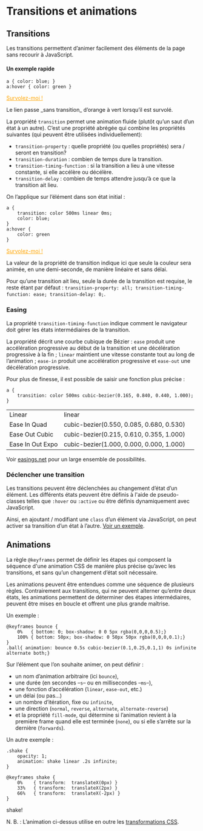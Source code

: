# Transitions et animations

## Transitions

Les transitions permettent d’animer facilement des éléments de la page sans recourir à JavaScript.

#### Un exemple rapide
```
a { color: blue; }
a:hover { color: green }
```

<style>
.notrans a {
    color: orange;
}
.notrans a:hover {
    color: green
}
</style>

<p class="notrans">
    <a href="#">Survolez-moi !</a>
</p>
Le lien passe _sans transition_ d’orange à vert lorsqu’il est survolé.

La propriété `transition` permet une animation fluide (plutôt qu’un saut d’un état à un autre). C’est une propriété abrégée qui combine les propriétés suivantes (qui peuvent être utilisées individuellement):

* `transition-property` : quelle propriété (ou quelles propriétés) sera / seront en transition?
* `transition-duration` : combien de temps dure la transition.
* `transition-timing-function` : si la transition a lieu à une vitesse constante, si elle accélère ou décélère.
* `transition-delay` : combien de temps attendre jusqu’à ce que la transition ait lieu.

On l’applique sur l’élément dans son état initial :

```
a {
    transition: color 500ms linear 0ms;
    color: blue;
}
a:hover {
    color: green
}
```

<style>
.trans a {
    transition: color 500ms linear 0ms;
    color: orange;
}
.trans a:hover {
    color: green
}
</style>

<p class="trans">
    <a href="#">Survolez-moi !</a>
</p>

La valeur de la propriété de transition indique ici que seule la couleur sera animée, en une demi-seconde, de manière linéaire et sans délai.

Pour qu’une transition ait lieu, seule la durée de la transition est requise, le reste étant par défaut : `transition-property: all; transition-timing-function: ease; transition-delay: 0;`.

### Easing

La propriété `transition-timing-function` indique comment le navigateur doit gérer les états intermédiaires de la transition.

La propriété décrit une courbe cubique de Bézier : `ease` produit une accélération progressive au début de la transition et une décélération progressive à la fin ; `linear` maintient une vitesse constante tout au long de l’animation ; `ease-in` produit une accélération progressive et `ease-out` une décélération progressive.

Pour plus de finesse, il est possible de saisir une fonction plus précise :
```
a {
    transition: color 500ms cubic-bezier(0.165, 0.840, 0.440, 1.000);
}
```

<table>
    <tr>  
        <td>Linear</td>
        <td>linear</td>
        <td class="demo"><div style="animation-timing-function: linear"></div></td>
    </tr>
    <tr>  
        <td>Ease In Quad</td>
        <td>cubic-bezier(0.550, 0.085, 0.680, 0.530)</td>
        <td class="demo"><div style="animation-timing-function: cubic-bezier(0.550, 0.085, 0.680, 0.530)"></div></td>
    </tr>
    <tr>  
        <td>Ease Out Cubic</td>
        <td>cubic-bezier(0.215, 0.610, 0.355, 1.000)</td>
        <td class="demo"><div style="animation-timing-function: cubic-bezier(0.215, 0.610, 0.355, 1.000)"></div></td>
    </tr>
    <tr>  
        <td>Ease In Out Expo</td>
        <td>cubic-bezier(1.000, 0.000, 0.000, 1.000)</td>
        <td class="demo"><div style="animation-timing-function: cubic-bezier(1.000, 0.000, 0.000, 1.000)"></div></td>
    </tr>
</table>


Voir [easings.net](https://easings.net/) pour un large ensemble de possibilités.

### Déclencher une transition
Les transitions peuvent être déclenchées au changement d’état d’un élément. Les différents états peuvent être définis à l'aide de pseudo-classes telles que `:hover` ou `:active` ou être définis dynamiquement avec JavaScript.

Ainsi, en ajoutant / modifiant une `class` d’un élément via JavaScript, on peut activer sa transition d’un état à l’autre. [Voir un exemple](../../../exemples/transition/).

## Animations

La règle `@keyframes` permet de définir les étapes qui composent la séquence d'une animation CSS de manière plus précise qu’avec les transitions, et sans qu’un changement d’état soit nécessaire.

Les animations peuvent être entendues comme une séquence de plusieurs règles. Contrairement aux transitions, qui ne peuvent alterner qu’entre deux états, les animations permettent de déterminer des étapes intermédiaires, peuvent être mises en boucle et offrent une plus grande maîtrise.

Un exemple : 

```
@keyframes bounce {
    0%   { bottom: 0; box-shadow: 0 0 5px rgba(0,0,0,0.5);}
    100% { bottom: 50px; box-shadow: 0 50px 50px rgba(0,0,0,0.1);}
}
.ball{ animation: bounce 0.5s cubic-bezier(0.1,0.25,0.1,1) 0s infinite alternate both;}
```
<div class="ballcontainer"><div class="ball"></div></div>

Sur l’élément que l’on souhaite animer, on peut définir :
* un nom d’animation arbitraire (ici `bounce`),
* une durée (en secondes –`s`– ou en millisecondes –`ms`–), 
* une fonction d’accélération (`linear`, `ease-out`, etc.)
* un délai (ou pas…)
* un nombre d’itération, fixe ou `infinite`,
* une direction (`normal`, `reverse`, `alternate`, `alternate-reverse`)
* et la propriété `fill-mode`, qui détermine si l’animation revient à la première frame quand elle est terminée (`none`), ou si elle s’arrête sur la dernière (`forwards`).

Un autre exemple : 
```
.shake {
    opacity: 1;
    animation: shake linear .2s infinite;
}

@keyframes shake {
    0%    { transform:  translateX(0px) }
    33%   { transform:  translateX(2px) }
    66%   { transform:  translateX(-2px) }
}
```
<div class="shake">shake!</div>

N. B. : L’animation ci-dessus utilise en outre les [transformations CSS](../transformations).
